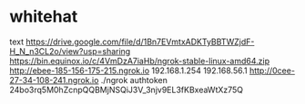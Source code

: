 # whitehat
text
https://drive.google.com/file/d/1Bn7EVmtxADKTyBBTWZjdF-H_N_n3CL2o/view?usp=sharing
 https://bin.equinox.io/c/4VmDzA7iaHb/ngrok-stable-linux-amd64.zip
 http://ebee-185-156-175-215.ngrok.io
192.168.1.254
192.168.56.1
http://0cee-27-34-108-241.ngrok.io
./ngrok authtoken 24bo3rq5M0hZcnpQQBMjNSQiJ3V_3njv9EL3fKBxeaWtXz75Q

